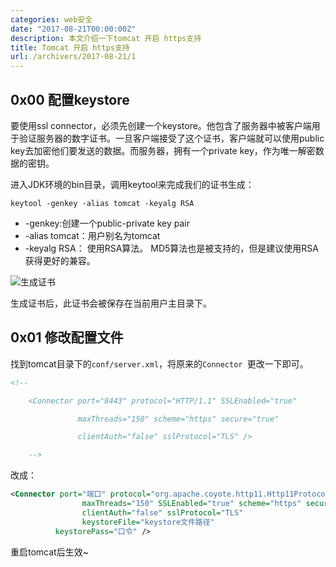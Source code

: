 ```yaml
---
categories: web安全
date: "2017-08-21T00:00:00Z"
description: 本文介绍一下tomcat 开启 https支持
title: Tomcat 开启 https支持
url: /archivers/2017-08-21/1
---
```


## 0x00 配置keystore

要使用ssl connector，必须先创建一个keystore。他包含了服务器中被客户端用于验证服务器的数字证书。一旦客户端接受了这个证书，客户端就可以使用public key去加密他们要发送的数据。而服务器，拥有一个private key，作为唯一解密数据的密钥。

进入JDK环境的bin目录，调用keytool来完成我们的证书生成：

`keytool -genkey -alias tomcat -keyalg RSA`

* -genkey:创建一个public-private key pair
* -alias tomcat：用户别名为tomcat
* -keyalg RSA： 使用RSA算法。  MD5算法也是被支持的，但是建议使用RSA获得更好的兼容。

![生成证书](https://rvn0xsy.oss-cn-shanghai.aliyuncs.com/2017-08-21/0x00.jpg)

生成证书后，此证书会被保存在当前用户主目录下。

## 0x01 修改配置文件

找到tomcat目录下的`conf/server.xml`，将原来的`Connector `更改一下即可。

```xml
<!--

    <Connector port="8443" protocol="HTTP/1.1" SSLEnabled="true"

               maxThreads="150" scheme="https" secure="true"

               clientAuth="false" sslProtocol="TLS" />

    -->
```

改成：

```xml
<Connector port="端口" protocol="org.apache.coyote.http11.Http11Protocol"  
                maxThreads="150" SSLEnabled="true" scheme="https" secure="true"  
                clientAuth="false" sslProtocol="TLS"  
                keystoreFile="keystore文件路径"   
          keystorePass="口令" />
```


重启tomcat后生效~
